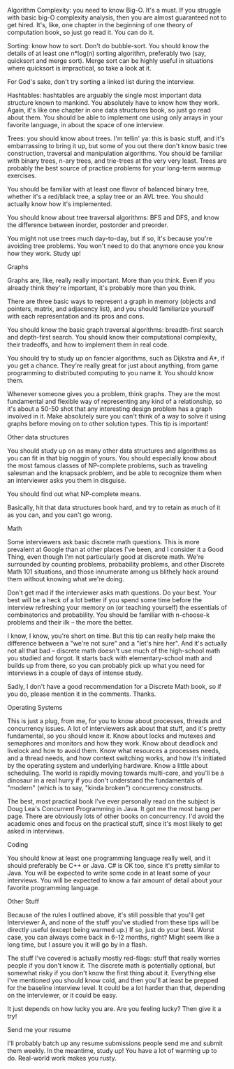 Algorithm Complexity: you need to know Big-O. It's a must. If you struggle with basic big-O complexity analysis, then you are almost guaranteed not to get hired. It's, like, one chapter in the beginning of one theory of computation book, so just go read it. You can do it.

Sorting: know how to sort. Don't do bubble-sort. You should know the details of at least one n*log(n) sorting algorithm, preferably two (say, quicksort and merge sort). Merge sort can be highly useful in situations where quicksort is impractical, so take a look at it.

For God's sake, don't try sorting a linked list during the interview.

Hashtables: hashtables are arguably the single most important data structure known to mankind. You absolutely have to know how they work. Again, it's like one chapter in one data structures book, so just go read about them. You should be able to implement one using only arrays in your favorite language, in about the space of one interview.

Trees: you should know about trees. I'm tellin' ya: this is basic stuff, and it's embarrassing to bring it up, but some of you out there don't know basic tree construction, traversal and manipulation algorithms. You should be familiar with binary trees, n-ary trees, and trie-trees at the very very least. Trees are probably the best source of practice problems for your long-term warmup exercises.

You should be familiar with at least one flavor of balanced binary tree, whether it's a red/black tree, a splay tree or an AVL tree. You should actually know how it's implemented.

You should know about tree traversal algorithms: BFS and DFS, and know the difference between inorder, postorder and preorder.

You might not use trees much day-to-day, but if so, it's because you're avoiding tree problems. You won't need to do that anymore once you know how they work. Study up!

Graphs

Graphs are, like, really really important. More than you think. Even if you already think they're important, it's probably more than you think.

There are three basic ways to represent a graph in memory (objects and pointers, matrix, and adjacency list), and you should familiarize yourself with each representation and its pros and cons.

You should know the basic graph traversal algorithms: breadth-first search and depth-first search. You should know their computational complexity, their tradeoffs, and how to implement them in real code.

You should try to study up on fancier algorithms, such as Dijkstra and A*, if you get a chance. They're really great for just about anything, from game programming to distributed computing to you name it. You should know them.

Whenever someone gives you a problem, think graphs. They are the most fundamental and flexible way of representing any kind of a relationship, so it's about a 50-50 shot that any interesting design problem has a graph involved in it. Make absolutely sure you can't think of a way to solve it using graphs before moving on to other solution types. This tip is important!

Other data structures

You should study up on as many other data structures and algorithms as you can fit in that big noggin of yours. You should especially know about the most famous classes of NP-complete problems, such as traveling salesman and the knapsack problem, and be able to recognize them when an interviewer asks you them in disguise.

You should find out what NP-complete means.

Basically, hit that data structures book hard, and try to retain as much of it as you can, and you can't go wrong.

Math

Some interviewers ask basic discrete math questions. This is more prevalent at Google than at other places I've been, and I consider it a Good Thing, even though I'm not particularly good at discrete math. We're surrounded by counting problems, probability problems, and other Discrete Math 101 situations, and those innumerate among us blithely hack around them without knowing what we're doing.

Don't get mad if the interviewer asks math questions. Do your best. Your best will be a heck of a lot better if you spend some time before the interview refreshing your memory on (or teaching yourself) the essentials of combinatorics and probability. You should be familiar with n-choose-k problems and their ilk – the more the better.

I know, I know, you're short on time. But this tip can really help make the difference between a "we're not sure" and a "let's hire her". And it's actually not all that bad – discrete math doesn't use much of the high-school math you studied and forgot. It starts back with elementary-school math and builds up from there, so you can probably pick up what you need for interviews in a couple of days of intense study.

Sadly, I don't have a good recommendation for a Discrete Math book, so if you do, please mention it in the comments. Thanks.

Operating Systems

This is just a plug, from me, for you to know about processes, threads and concurrency issues. A lot of interviewers ask about that stuff, and it's pretty fundamental, so you should know it. Know about locks and mutexes and semaphores and monitors and how they work. Know about deadlock and livelock and how to avoid them. Know what resources a processes needs, and a thread needs, and how context switching works, and how it's initiated by the operating system and underlying hardware. Know a little about scheduling. The world is rapidly moving towards multi-core, and you'll be a dinosaur in a real hurry if you don't understand the fundamentals of "modern" (which is to say, "kinda broken") concurrency constructs.

The best, most practical book I've ever personally read on the subject is Doug Lea's Concurrent Programming in Java. It got me the most bang per page. There are obviously lots of other books on concurrency. I'd avoid the academic ones and focus on the practical stuff, since it's most likely to get asked in interviews.

Coding

You should know at least one programming language really well, and it should preferably be C++ or Java. C# is OK too, since it's pretty similar to Java. You will be expected to write some code in at least some of your interviews. You will be expected to know a fair amount of detail about your favorite programming language.

Other Stuff

Because of the rules I outlined above, it's still possible that you'll get Interviewer A, and none of the stuff you've studied from these tips will be directly useful (except being warmed up.) If so, just do your best. Worst case, you can always come back in 6-12 months, right? Might seem like a long time, but I assure you it will go by in a flash.

The stuff I've covered is actually mostly red-flags: stuff that really worries people if you don't know it. The discrete math is potentially optional, but somewhat risky if you don't know the first thing about it. Everything else I've mentioned you should know cold, and then you'll at least be prepped for the baseline interview level. It could be a lot harder than that, depending on the interviewer, or it could be easy.

It just depends on how lucky you are. Are you feeling lucky? Then give it a try!

Send me your resume

I'll probably batch up any resume submissions people send me and submit them weekly. In the meantime, study up! You have a lot of warming up to do. Real-world work makes you rusty.

